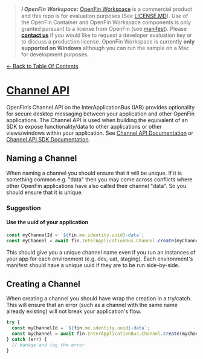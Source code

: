 > **_:information_source: OpenFin Workspace:_** [OpenFin Workspace](https://www.openfin.co/workspace/) is a commercial product and this repo is for evaluation purposes (See [LICENSE.MD](../LICENSE.MD)). Use of the OpenFin Container and OpenFin Workspace components is only granted pursuant to a license from OpenFin (see [manifest](../public/manifest.fin.json)). Please [**contact us**](https://www.openfin.co/workspace/poc/) if you would like to request a developer evaluation key or to discuss a production license.
> OpenFin Workspace is currently **only supported on Windows** although you can run the sample on a Mac for development purposes.

[<- Back to Table Of Contents](../README.md)

# [Channel API](https://developers.openfin.co/of-docs/docs/channels)

OpenFin’s Channel API on the InterApplicationBus (IAB) provides optionality for secure desktop messaging between your application and other OpenFin applications. The Channel API is used when building the equivalent of an SDK to expose functionality/data to other applications or other views/windows within your application. See [Channel API Documentation](https://developers.openfin.co/of-docs/docs/channels) or [Channel API SDK Documentation](https://developer.openfin.co/docs/javascript/stable/InterApplicationBus.Channel.html).

## Naming a Channel

When naming a channel you should ensure that it will be unique. If it is something common e.g. "data" then you may come across conflicts where other OpenFin applications have also called their channel "data". So you should ensure that it is unique.

### Suggestion

#### Use the uuid of your application

```js
const myChannelId = `${fin.me.identity.uuid}-data`;
const myChannel = await fin.InterApplicationBus.Channel.create(myChannelId);
```

This should give you a unique channel name even if you run an instances of your app for each environment (e.g. dev, uat, staging). Each environment's manifest should have a unique uuid if they are to be run side-by-side.

## Creating a Channel

When creating a channel you should have wrap the creation in a try/catch. This will ensure that an error (such as a channel with the same name already existing) will not break your application's flow.

```js
try {
  const myChannelId = `${fin.me.identity.uuid}-data`;
  const myChannel = await fin.InterApplicationBus.Channel.create(myChannelId);
} catch (err) {
  // manage and log the error
}
```
